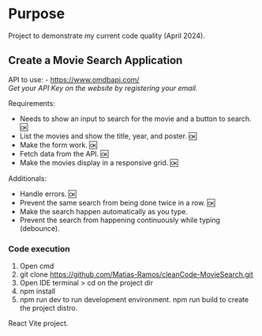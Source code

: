 # Purpose 
Project to demonstrate my current code quality (April 2024).

## Create a Movie Search Application
API to use: - https://www.omdbapi.com/  
_Get your API Key on the website by registering your email._

Requirements:

- Needs to show an input to search for the movie and a button to search. 🆗
- List the movies and show the title, year, and poster. 🆗
- Make the form work. 🆗
- Fetch data from the API. 🆗
- Make the movies display in a responsive grid. 🆗

Additionals:
- Handle errors. 🆗
- Prevent the same search from being done twice in a row. 🆗
- Make the search happen automatically as you type.
- Prevent the search from happening continuously while typing (debounce).

### Code execution 
1. Open cmd
2. git clone https://github.com/Matias-Ramos/cleanCode-MovieSearch.git
3. Open IDE terminal > cd on the project dir
4. npm install
5. npm run dev to run development environment. npm run build to create the project distro.

React Vite project.